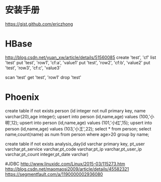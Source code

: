 # 安装手册
https://gist.github.com/ericzhong

# HBase
http://blog.csdn.net/yuan_xw/article/details/51560085
create 'test', 'cf'
list 'test'
put 'test', 'row1', 'cf:a', 'value1'
put 'test', 'row2', 'cf:b', 'value2'
put 'test', 'row3', 'cf:c', 'value3'

scan 'test'
get 'test', 'row1'
drop 'test'

# Phoenix
create table if not exists person (id integer not null primary key, name varchar(20),age integer);
upsert into person (id,name,age) values (100,'小明',12);
upsert into person (id,name,age) values (101,'小红',15);
upsert into person (id,name,age) values (103,'小王',22);
select * from person;
select name,count(name) as num from person where age>20 group by name;


create table if not exists analysis_day(id varchar primary key, pt_user varchar,pt_service varchar,pt_code varchar,pt_ip varchar,pt_user_ip varchar,pt_count integer,pt_date varchar)


#JDBC
http://www.linuxidc.com/Linux/2015-03/115273.htm
http://blog.csdn.net/maomaosi2009/article/details/45582321
https://segmentfault.com/a/1190000002936080
